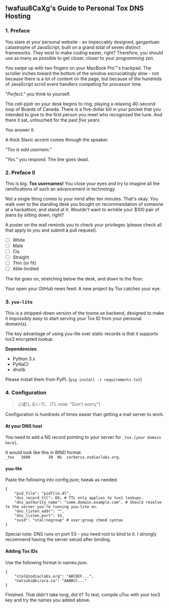 ## !wafuu8CaXg's Guide to Personal Tox DNS Hosting

### 1. Preface

You stare at your personal website - an impeccably designed, gargantuan
catastrophe of JavaScript, built on a grand total of seven distinct
frameworks. They exist to make *coding* easier, right? Therefore, you
should use as many as possible to get closer, closer to your
*programming zen*.

You swipe up with two fingers on your MacBook Pro™'s trackpad.
The scroller inches toward the bottom of the window excruciatingly slow -
not because there is a lot of content on the page, but because of the
hundreds of JavaScript scroll event handlers competing for processor
time.

*"Perfect."* you think to yourself.

The cell-pjotr on your desk begins to ring, playing a relaxing 40-second loop
of Boards of Canada. There is a five-dollar bill in your pocket that
you intended to give to the first person you meet who recognized the tune.
And there it sat, untouched for the past *five years*.

You answer it.

A thick Slavic accent comes through the speaker.

*"Tox is add usernam."*

*"Yes."* you respond. The line goes dead.

### 2. Preface II

This is big. **Tox usernames!** You close your eyes and try to imagine
all the ramifications of such an advancement in technology.

Not a single thing comes to your mind after ten minutes. That's okay.
You walk over to the standing desk you bought on recommendation of
someone at a hackathon, and stand at it. Wouldn't want to wrinkle your
$100 pair of jeans by sitting down, right?

A poster on the wall reminds you to check your privileges
(please check all that apply to you and submit a pull request).

- [ ] White
- [ ] Male
- [ ] Cis
- [ ] Straight
- [ ] Thin (or fit)
- [ ] Able-bodied

The list goes on, stretching below the desk, and down to the floor.

Your open your *GitHub* news feed. A new project by Tox catches your eye.

### 3. `yuu-lite`

This is a stripped-down version of the toxme.se backend, designed to
make it impossibly easy to start serving your Tox ID from your personal
domain(s).

The key advantage of using yuu-lite over static records is that it
supports tox3 encrypted lookup.

**Dependencies**:

- Python 3.x
- PyNaCl
- dnslib

Please install them from PyPI. (`pip install -r requirements.txt`)

### 4. Configuration

> *心配しないで。*  (TL note: "Don't worry")  

Configuration is hundreds of times easier than getting a mail server
to work.

#### At your DNS host

You need to add a NS record pointing to your server for
`_tox.[your domain here]`.

It would look like this in BIND format.  
`_tox	3600		IN	NS	cerberus.zodiaclabs.org.`

#### yuu-lite

Paste the following into config.json; tweak as needed.

```
{
    "pid_file": "pidfile.dl", 
    "dns_record_ttl": 60, # TTL only applies to tox1 lookups.
    "dns_authority_name": "some.domain.example.com", # Should resolve to the server you're running yuu-lite on.
    "dns_listen_addr": "",
    "dns_listen_port": 53,
    "suid": "stal:nogroup" # user:group chmod syntax
}
```

Special note: DNS runs on port 53 - you need root to bind to it.
I strongly recommend having the server setuid after binding.

#### Adding Tox IDs

Use the following format in names.json.

```
{
    "stal@zodiaclabs.org": "ABCDEF...",
    "natsuki@kirara.ca": "AABBCC..."
}
```

Finished. That didn't take long, did it? To test, compile uTox with your
tox3 key and try the names you added above.
